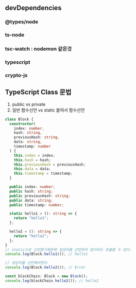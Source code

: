 ## devDependencies

### @types/node

### ts-node

### tsc-watch : nodemon 같은것

### typescript

### crypto-js

## TypeScript Class 문법

1. public vs private
2. 일반 함수선언 vs static 붙여서 함수선언

```typescript
class Block {
  constructor(
    index: number,
    hash: string,
    previousHash: string,
    data: string,
    timestamp: number
  ) {
    this.index = index;
    this.hash = hash;
    this.previousHash = previousHash;
    this.data = data;
    this.timestamp = timestamp;
  }

  public index: number;
  public hash: string;
  public previousHash: string;
  public data: string;
  public timestamp: number;

  static hello1 = (): string => {
    return "hello1";
  };

  hello2 = (): string => {
    return "hello2";
  };
}
// static으로 선언했기때문에 생성자를 선언하지 않더라도 호출할 수 있다.
console.log(Block.hello1()); // hello1

// 생성자를 선언해야한다.
console.log(Block.hello2()); // Error

const blockChain: Block = new Block();
console.log(blockChain.hello2()); // hello2
```
